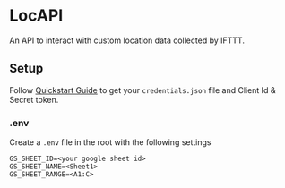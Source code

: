 # LocAPI

An API to interact with custom location data collected by IFTTT.

## Setup

Follow [Quickstart Guide](https://developers.google.com/sheets/api/quickstart/go) to get your `credentials.json` file and Client Id & Secret token.

### .env

Create a `.env` file in the root with the following settings

```
GS_SHEET_ID=<your google sheet id>
GS_SHEET_NAME=<Sheet1>
GS_SHEET_RANGE=<A1:C>
```
